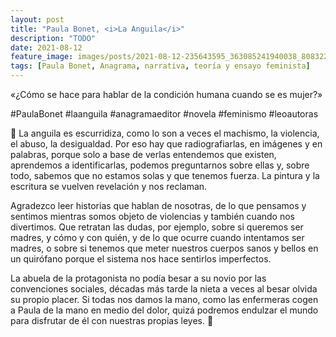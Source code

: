 ```yaml
---
layout: post
title: "Paula Bonet, <i>La Anguila</i>"
description: "TODO"
date: 2021-08-12
feature_image: images/posts/2021-08-12-235643595_363085241940038_8083224969383670976_n_17897865662304034.jpg
tags: [Paula Bonet, Anagrama, narrativa, teoría y ensayo feminista]
---
```


«¿Cómo se hace para hablar de la condición humana cuando se es mujer?»
<!--more-->

#PaulaBonet #laanguila #anagramaeditor #novela #feminismo #leoautoras

🎨 La anguila es escurridiza, como lo son a veces el machismo, la violencia, el abuso, la desigualdad. Por eso hay que radiografiarlas, en imágenes y en palabras, porque solo a base de verlas entendemos que existen, aprendemos a identificarlas, podemos preguntarnos sobre ellas y, sobre todo, sabemos que no estamos solas y que tenemos fuerza. La pintura y la escritura se vuelven revelación y nos reclaman.

Agradezco leer historias que hablan de nosotras, de lo que pensamos y sentimos mientras somos objeto de violencias y también cuando nos divertimos. Que retratan las dudas, por ejemplo, sobre si queremos ser madres, y cómo y con quién, y de lo que ocurre cuando intentamos ser madres, o sobre si tenemos que meter nuestros cuerpos sanos y bellos en un quirófano porque el sistema nos hace sentirlos imperfectos. 

La abuela de la protagonista no podía besar a su novio por las convenciones sociales, décadas más tarde la nieta a veces al besar olvida su propio placer. Si todas nos damos la mano, como las enfermeras cogen a Paula de la mano en medio del dolor, quizá podremos endulzar el mundo para disfrutar de él con nuestras propias leyes. 🎨
